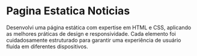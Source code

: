 # Pagina Estatica Noticias
Desenvolvi uma página estática com expertise em HTML e CSS, aplicando as melhores práticas de design e responsividade. Cada elemento foi cuidadosamente estruturado para garantir uma experiência de usuário fluída em diferentes dispositivos.
